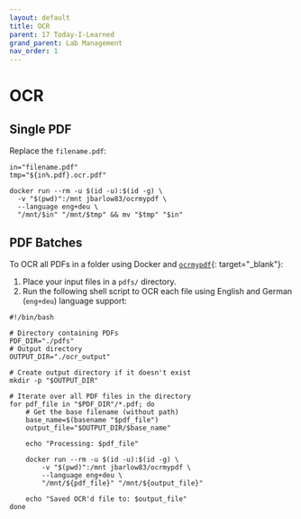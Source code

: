 ```yaml
---
layout: default
title: OCR
parent: 17 Today-I-Learned
grand_parent: Lab Management
nav_order: 1
---
```


# OCR

## Single PDF

Replace the `filename.pdf`:

```
in="filename.pdf"
tmp="${in%.pdf}.ocr.pdf"

docker run --rm -u $(id -u):$(id -g) \
  -v "$(pwd)":/mnt jbarlow83/ocrmypdf \
  --language eng+deu \
  "/mnt/$in" "/mnt/$tmp" && mv "$tmp" "$in"
```

## PDF Batches

To OCR all PDFs in a folder using Docker and [`ocrmypdf`](https://github.com/ocrmypdf/OCRmyPDF){: target="_blank"}:

1. Place your input files in a `pdfs/` directory.
2. Run the following shell script to OCR each file using English and German (`eng+deu`) language support:

```
#!/bin/bash

# Directory containing PDFs
PDF_DIR="./pdfs"
# Output directory
OUTPUT_DIR="./ocr_output"

# Create output directory if it doesn't exist
mkdir -p "$OUTPUT_DIR"

# Iterate over all PDF files in the directory
for pdf_file in "$PDF_DIR"/*.pdf; do
    # Get the base filename (without path)
    base_name=$(basename "$pdf_file")
    output_file="$OUTPUT_DIR/$base_name"

    echo "Processing: $pdf_file"
    
    docker run --rm -u $(id -u):$(id -g) \
        -v "$(pwd)":/mnt jbarlow83/ocrmypdf \
        --language eng+deu \
        "/mnt/${pdf_file}" "/mnt/${output_file}"

    echo "Saved OCR'd file to: $output_file"
done
```
